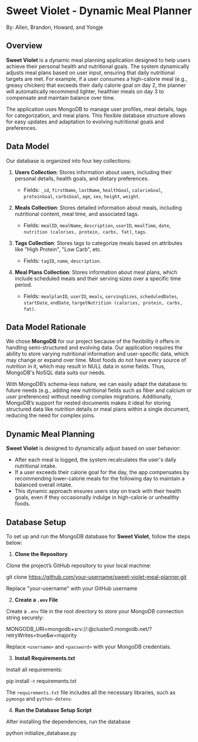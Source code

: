 # Sweet Violet - Dynamic Meal Planner

By: Allen, Brandon, Howard, and Yongje

## Overview

**Sweet Violet** is a dynamic meal planning application designed to help users achieve their personal health and nutritional goals. The system dynamically adjusts meal plans based on user input, ensuring that daily nutritional targets are met. For example, if a user consumes a high-calorie meal (e.g., greasy chicken) that exceeds their daily calorie goal on day 2, the planner will automatically recommend lighter, healthier meals on day 3 to compensate and maintain balance over time.

The application uses MongoDB to manage user profiles, meal details, tags for categorization, and meal plans. This flexible database structure allows for easy updates and adaptation to evolving nutritional goals and preferences.

## Data Model

Our database is organized into four key collections:

1. **Users Collection**: Stores information about users, including their personal details, health goals, and dietary preferences.
    - Fields: `_id`, `firstName`, `lastName`, `healthGoal`, `calorieGoal`, `proteinGoal`, `carbsGoal`, `age`, `sex`, `height`, `weight`.

2. **Meals Collection**: Stores detailed information about meals, including nutritional content, meal time, and associated tags.
    - Fields: `mealID`, `mealName`, `description`, `userID`, `mealTime`, `date`, `nutrition (calories, protein, carbs, fat)`, `tags`.

3. **Tags Collection**: Stores tags to categorize meals based on attributes like "High Protein", "Low Carb", etc.
    - Fields: `tagID`, `name`, `description`.

4. **Meal Plans Collection**: Stores information about meal plans, which include scheduled meals and their serving sizes over a specific time period.
    - Fields: `mealplanID`, `userID`, `meals`, `servingSizes`, `scheduledDates`, `startDate`, `endDate`, `targetNutrition (calories, protein, carbs, fat)`.

## Data Model Rationale
We chose **MongoDB** for our project because of the flexibility it offers in handling semi-structured and evolving data. Our application requires the ability to store varying nutritional information and user-specific data, which may change or expand over time. Most foods do not have every source of nutrition in it, which may result in NULL data in some fields. Thus, MongoDB's NoSQL data suits our needs.

With MongoDB’s schema-less nature, we can easily adapt the database to future needs (e.g., adding new nutritional fields such as fiber and calcium or user preferences) without needing complex migrations. Additionally, MongoDB’s support for nested documents makes it ideal for storing structured data like nutrition details or meal plans within a single document, reducing the need for complex joins.

## Dynamic Meal Planning

**Sweet Violet** is designed to dynamically adjust based on user behavior:

- After each meal is logged, the system recalculates the user's daily nutritional intake.
- If a user exceeds their calorie goal for the day, the app compensates by recommending lower-calorie meals for the following day to maintain a balanced overall intake.
- This dynamic approach ensures users stay on track with their health goals, even if they occasionally indulge in high-calorie or unhealthy foods.

## Database Setup

To set up and run the MongoDB database for **Sweet Violet**, follow the steps below:

1. **Clone the Repository**
   
Clone the project’s GitHub repository to your local machine:

git clone https://github.com/your-username/sweet-violet-meal-planner.git

Replace "your-username" with your GitHub username

2. **Create a `.env` File**

Create a `.env` file in the root directory to store your MongoDB connection string securely:

MONGODB_URI=mongodb+srv://<username>:<password>@cluster0.mongodb.net/?retryWrites=true&w=majority

Replace `<username>` and `<password>` with your MongoDB credentials.

3. **Install Requirements.txt**

Install all requirements:

pip install -r requirements.txt

The `requirements.txt` file includes all the necessary libraries, such as `pymongo` and `python-dotenv`.

4. **Run the Database Setup Script**

After installing the dependencies, run the database 

python initialize_database.py
